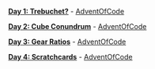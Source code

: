 
[**Day 1: Trebuchet?**](day01/) - [AdventOfCode](https://adventofcode.com/2023/day/1)

[**Day 2: Cube Conundrum**](day02/) - [AdventOfCode](https://adventofcode.com/2023/day/2)

[**Day 3: Gear Ratios**](day03/) - [AdventOfCode](https://adventofcode.com/2023/day/3)

[**Day 4: Scratchcards**](day04/) - [AdventOfCode](https://adventofcode.com/2023/day/4)
